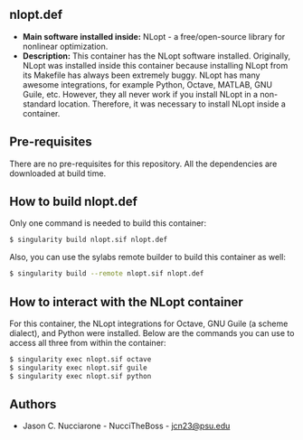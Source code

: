## nlopt.def

* **Main software installed inside:** NLopt - a free/open-source library for nonlinear optimization.
* **Description:** This container has the NLopt software installed. Originally, NLopt was installed inside this container because installing NLopt from its Makefile has always been extremely buggy. NLopt has many awesome integrations, for example Python, Octave, MATLAB, GNU Guile, etc. However, they all never work if you install NLopt in a non-standard location. Therefore, it was necessary to install NLopt inside a container.

## Pre-requisites

There are no pre-requisites for this repository. All the dependencies are downloaded at build time.

## How to build nlopt.def

Only one command is needed to build this container:

```bash
$ singularity build nlopt.sif nlopt.def
```

Also, you can use the sylabs remote builder to build this container as well:

```bash
$ singularity build --remote nlopt.sif nlopt.def
```

## How to interact with the NLopt container

For this container, the NLopt integrations for Octave, GNU Guile (a scheme dialect), and Python were installed. Below are the commands you can use to access all three from within the container:

```bash
$ singularity exec nlopt.sif octave
$ singularity exec nlopt.sif guile
$ singularity exec nlopt.sif python
```

## Authors

* Jason C. Nucciarone - NucciTheBoss - jcn23@psu.edu

